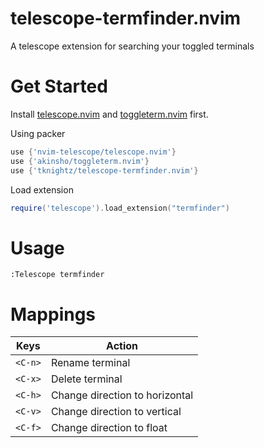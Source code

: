 # telescope-termfinder.nvim

A telescope extension for searching your toggled terminals


# Get Started

Install [telescope.nvim](https://github.com/nvim-telescope/telescope.nvim) and [toggleterm.nvim](https://github.com/akinsho/toggleterm.nvim) first.

Using packer

```lua
use {'nvim-telescope/telescope.nvim'}
use {'akinsho/toggleterm.nvim'}
use {'tknightz/telescope-termfinder.nvim'}
```

Load extension

```lua
require('telescope').load_extension("termfinder")
```

# Usage

```
:Telescope termfinder
```


# Mappings

|Keys| Action|
|---|---|
|`<C-n>` | Rename terminal|
|`<C-x>` | Delete terminal|
|`<C-h>` | Change direction to horizontal|
|`<C-v>` | Change direction to vertical|
|`<C-f>` | Change direction to float|
